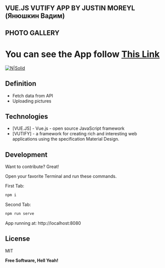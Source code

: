 ## VUE.JS VUTIFY APP BY JUSTIN MOREYL (Янюшкин Вадим)
## PHOTO GALLERY
# You can see the App follow [This Link](https://photo-gallery-omega.vercel.app)
[![N|Solid](https://i.ibb.co/vHpsNKL/logo.png)](https://nodesource.com/products/nsolid)
## Definition

- Fetch data from API 
- Uploading pictures


## Technologies
- [VUE.JS] - Vue.js - open source JavaScript framework
- [VUTIFY] - a framework for creating rich and interesting web applications using the specification Material Design.




## Development

Want to contribute? Great!


Open your favorite Terminal and run these commands.

First Tab:

```sh
npm i
```

Second Tab:

```sh
npm run serve
```

 App running at:
 http://localhost:8080


## License

MIT

**Free Software, Hell Yeah!**
